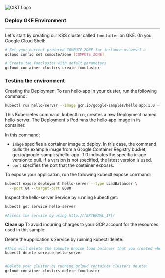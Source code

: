 ![CI&T Logo](https://us.ciandt.com/themes/custom/ciandt/images/ciandt-logo-for-light.png)

### Deploy GKE Environment
---

Let's start by creating our K8S cluster called `foocluster` on GKE. On you Google Cloud Shell:

```bash
# Set your current prefered COMPUTE_ZONE for instance us-west1-a
gcloud config set compute/zone [COMPUTE_ZONE]

# Create the foocluster with defalt parameters
gcloud container clusters create foocluster
```

### Testing the environment

Creating the Deployment
To run hello-app in your cluster, run the following command:

```bash
kubectl run hello-server --image gcr.io/google-samples/hello-app:1.0 --port 8080
```
This Kubernetes command, kubectl run, creates a new Deployment named hello-server. The Deployment's Pod runs the hello-app image in its container.

In this command:

- `image` specifies a container image to deploy. In this case, the command pulls the example image from a Google Container Registry bucket, gcr.io/google-samples/hello-app. :1.0 indicates the specific image version to pull. If a version is not specified, the latest version is used.
- `port` specifies the port that the container exposes.

To expose your application, run the following kubectl expose command:

```bash
kubectl expose deployment hello-server --type LoadBalancer \
  --port 80 --target-port 8080
```

Inspect the hello-server Service by running kubectl get:
```bash
kubectl get service hello-server

#Access the service by using http://[EXTERNAL_IP]/
```

**Clean up**
To avoid incurring charges to your GCP account for the resources used in this sample:

Delete the application's Service by running kubectl delete:

```bash
#This will delete the Compute Engine load balancer that you created when you exposed the deployment.
kubectl delete service hello-server


#Delete your cluster by running gcloud container clusters delete:
gcloud container clusters delete foocluster
```